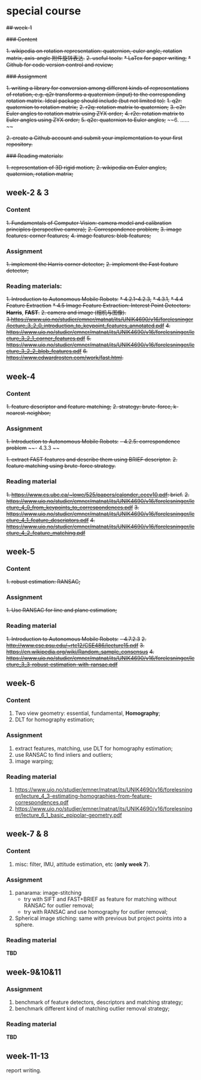 # special course

~~## week-1~~

~~### Content~~

~~1. wikipedia on rotation representation: quaternion, euler angle, rotation matrix, axis-angle 附件旋转表达.~~
~~2. useful tools:~~
   ~~* LaTex for paper writing;~~
   ~~* Github for code version control and review;~~

~~### Assignment~~

~~1. writing a library for conversion among different kinds of representations of rotation, e.g. q2r transforms a quaternion (input) to the corresponding rotation matrix. Ideal package should include (but not limited to):~~
   ~~1. q2r: quaternion to rotation matrix;~~
   ~~2. r2q: rotation matrix to quaternion;~~
   ~~3. e2r: Euler angles to rotation matrix using ZYX order;~~
   ~~4. r2e: rotation matrix to Euler angles using ZYX order;~~
   ~~5. q2e: quaternion to Euler angles;~~
   ~~6. ...... ~~

~~2. create a Github account and submit your implementation to your first repository.~~

~~### Reading materials:~~

~~1. representation of 3D rigid motion;~~
~~2. wikipedia on Euler angles, quaternion, rotation matrix;~~

## week-2 & 3

### Content

~~1. Fundamentals of Computer Vision: camera model and calibration principles (perspective camera);~~
~~2. Correspondence problem;~~
~~3. image features: corner features;~~
~~4. image features: blob features;~~

### Assignment 
~~1. implement the Harris corner detector;~~
~~2. implement the Fast feature detector;~~

### Reading materials:

~~1. Introduction to Autonomous Mobile Robots:~~
   ~~* 4.2.1-4.2.3,~~
   ~~* 4.3.1,~~
   ~~* 4.4 Feature Extraction~~
   ~~* 4.5 Image Feature Extraction: Interest Point Detectors:~~ ~~**Harris**~~, ~~**FAST**.~~
~~2. camera and image (相机与图像).~~
~~3.https://www.uio.no/studier/emner/matnat/its/UNIK4690/v16/forelesninger/lecture_3_2_0_introduction_to_keypoint_features_annotated.pdf~~
~~4. https://www.uio.no/studier/emner/matnat/its/UNIK4690/v16/forelesninger/lecture_3_2_1_corner_features.pdf~~
~~5. https://www.uio.no/studier/emner/matnat/its/UNIK4690/v16/forelesninger/lecture_3_2_2_blob_features.pdf~~
~~6. https://www.edwardrosten.com/work/fast.html.~~


## week-4

### Content

~~1. feature descriptor and feature matching;~~
~~2. strategy: brute-force, k-nearest-neighbor;~~

### Assignment

~~1. Introduction to Autonomous Mobile Robots:~~ 
   ~~- 4.2.5: correspondence problem~~
   ~~- 4.3.3 ~~

~~1. extract FAST features and describe them using BRIEF descriptor.~~
~~2. feature matching using brute-force strategy.~~

### Reading material

~~1. https://www.cs.ubc.ca/~lowe/525/papers/calonder_eccv10.pdf: brief.~~
~~2. https://www.uio.no/studier/emner/matnat/its/UNIK4690/v16/forelesninger/lecture_4_0_from_keypoints_to_correspondences.pdf~~
~~3. https://www.uio.no/studier/emner/matnat/its/UNIK4690/v16/forelesninger/lecture_4_1_feature_descriptors.pdf~~
~~4. https://www.uio.no/studier/emner/matnat/its/UNIK4690/v16/forelesninger/lecture_4_2_feature_matching.pdf~~

## week-5 

### Content

~~1. robust estimation: RANSAC;~~

### Assignment

~~1. Use RANSAC for line and plane estimation;~~

### Reading material

~~1. Introduction to Autonomous Mobile Robots:~~
   ~~- 4.7.2.3~~
~~2. http://www.cse.psu.edu/~rtc12/CSE486/lecture15.pdf~~
~~3. https://en.wikipedia.org/wiki/Random_sample_consensus~~
~~4. https://www.uio.no/studier/emner/matnat/its/UNIK4690/v16/forelesninger/lecture_3_3-robust-estimation-with-ransac.pdf~~

## week-6

### Content

1. Two view geometry: essential, fundamental, **Homography**;
2. DLT for homography estimation;

### Assignment

1. extract features, matching, use DLT for homography estimation;
2. use RANSAC to find inliers and outliers;
3. image warping;

### Reading material

1. https://www.uio.no/studier/emner/matnat/its/UNIK4690/v16/forelesninger/lecture_4_3-estimating-homographies-from-feature-correspondences.pdf
2. https://www.uio.no/studier/emner/matnat/its/UNIK4690/v16/forelesninger/lecture_6_1_basic_epipolar-geometry.pdf

## week-7 & 8

### Content

1. misc: filter, IMU, attitude estimation, etc (**only week 7**).

### Assignment

1. panarama: image-stitching
   * try with SIFT and FAST+BRIEF as feature for matching without RANSAC for outlier removal;
   * try with RANSAC and use homography for outlier removal;
2. Spherical image stiching: same with previous but project points into a sphere.

### Reading material

**TBD**

## week-9&10&11 

### Assignment

1. benchmark of feature detectors, descriptors and matching strategy;
2. benchmark different kind of matching outlier removal strategy;

### Reading material

**TBD**

## week-11-13

report writing.
